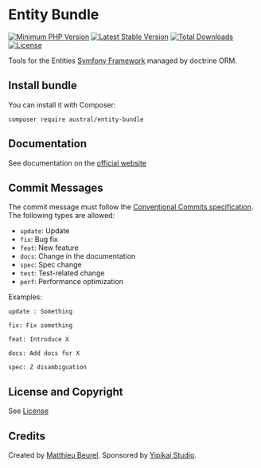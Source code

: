 # Entity Bundle

[![Minimum PHP Version](https://img.shields.io/badge/php-%3E%3D%207.4-8892BF.svg)](https://php.net/)
[![Latest Stable Version](https://img.shields.io/packagist/v/austral/entity-bundle.svg)](https://packagist.org/packages/austral/entity-bundle)
[![Total Downloads](https://poser.pugx.org/austral/entity-bundle/downloads.svg)](https://packagist.org/packages/austral/entity-bundle)
[![License](https://poser.pugx.org/austral/entity-bundle/license.svg)](https://packagist.org/packages/austral/entity-bundle)

Tools for the Entities [Symfony Framework](https://symfony.com) managed by doctrine ORM.

## Install bundle

You can install it with Composer:

```
composer require austral/entity-bundle
```

## Documentation
See documentation on the [official website](https://austral.dev/bundles/entity-bundle)

## Commit Messages

The commit message must follow the [Conventional Commits specification](https://www.conventionalcommits.org/).
The following types are allowed:

* `update`: Update
* `fix`: Bug fix
* `feat`: New feature
* `docs`: Change in the documentation
* `spec`: Spec change
* `test`: Test-related change
* `perf`: Performance optimization

Examples:

    update : Something

    fix: Fix something

    feat: Introduce X

    docs: Add docs for X

    spec: Z disambiguation

## License and Copyright
See [License](https://austral.dev/en/license)

## Credits
Created by [Matthieu Beurel](https://www.mbeurel.com). Sponsored by [Yipikai Studio](https://yipikai.studio).